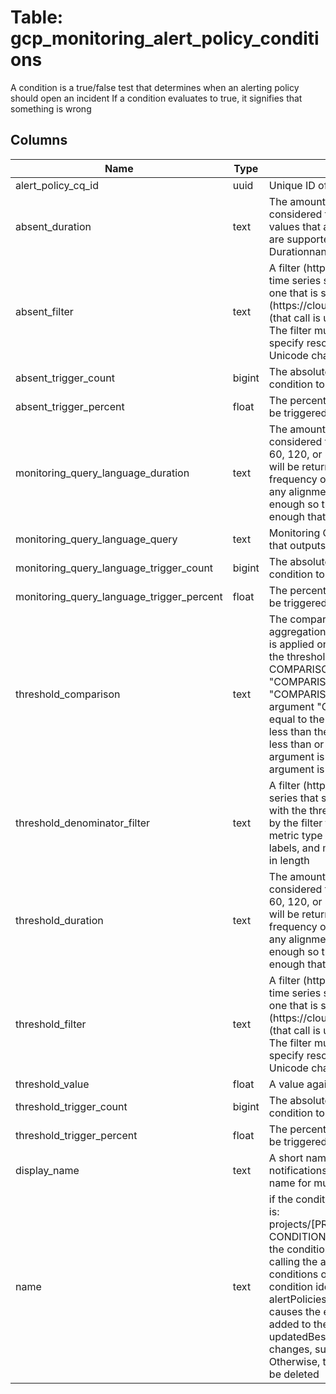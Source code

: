 
# Table: gcp_monitoring_alert_policy_conditions
A condition is a true/false test that determines when an alerting policy should open an incident If a condition evaluates to true, it signifies that something is wrong
## Columns
| Name        | Type           | Description  |
| ------------- | ------------- | -----  |
|alert_policy_cq_id|uuid|Unique ID of gcp_monitoring_alert_policies table (FK)|
|absent_duration|text|The amount of time that a time series must fail to report new data to be considered failing The minimum value of this field is 120 seconds Larger values that are a multiple of a minute--for example, 240 or 300 seconds--are supported If an invalid value is given, an error will be returned The Durationnanos field is ignored|
|absent_filter|text|A filter (https://cloudgooglecom/monitoring/api/v3/filters) that identifies which time series should be compared with the thresholdThe filter is similar to the one that is specified in the ListTimeSeries request (https://cloudgooglecom/monitoring/api/ref_v3/rest/v3/projectstimeSeries/list) (that call is useful to verify the time series that will be retrieved / processed) The filter must specify the metric type and the resource type Optionally, it can specify resource labels and metric labels This field must not exceed 2048 Unicode characters in length|
|absent_trigger_count|bigint|The absolute number of time series that must fail the predicate for the condition to be triggered|
|absent_trigger_percent|float|The percentage of time series that must fail the predicate for the condition to be triggered|
|monitoring_query_language_duration|text|The amount of time that a time series must violate the threshold to be considered failing Currently, only values that are a multiple of a minute--eg, 0, 60, 120, or 300 seconds--are supported If an invalid value is given, an error will be returned When choosing a duration, it is useful to keep in mind the frequency of the underlying time series data (which may also be affected by any alignments specified in the aggregations field); a good duration is long enough so that a single outlier does not generate spurious alerts, but short enough that unhealthy states are detected and alerted on quickly|
|monitoring_query_language_query|text|Monitoring Query Language (https://cloudgooglecom/monitoring/mql) query that outputs a boolean stream|
|monitoring_query_language_trigger_count|bigint|The absolute number of time series that must fail the predicate for the condition to be triggered|
|monitoring_query_language_trigger_percent|float|The percentage of time series that must fail the predicate for the condition to be triggered|
|threshold_comparison|text|The comparison to apply between the time series (indicated by filter and aggregation) and the threshold (indicated by threshold_value) The comparison is applied on each time series, with the time series on the left-hand side and the threshold on the right-hand sideOnly COMPARISON_LT and COMPARISON_GT are supported currently  Possible values:   "COMPARISON_UNSPECIFIED" - No ordering relationship is specified   "COMPARISON_GT" - True if the left argument is greater than the right argument   "COMPARISON_GE" - True if the left argument is greater than or equal to the right argument   "COMPARISON_LT" - True if the left argument is less than the right argument   "COMPARISON_LE" - True if the left argument is less than or equal to the right argument   "COMPARISON_EQ" - True if the left argument is equal to the right argument   "COMPARISON_NE" - True if the left argument is not equal to the right argument|
|threshold_denominator_filter|text|A filter (https://cloudgooglecom/monitoring/api/v3/filters) that identifies a time series that should be used as the denominator of a ratio that will be compared with the threshold If a denominator_filter is specified, the time series specified by the filter field will be used as the numeratorThe filter must specify the metric type and optionally may contain restrictions on resource type, resource labels, and metric labels This field may not exceed 2048 Unicode characters in length|
|threshold_duration|text|The amount of time that a time series must violate the threshold to be considered failing Currently, only values that are a multiple of a minute--eg, 0, 60, 120, or 300 seconds--are supported If an invalid value is given, an error will be returned When choosing a duration, it is useful to keep in mind the frequency of the underlying time series data (which may also be affected by any alignments specified in the aggregations field); a good duration is long enough so that a single outlier does not generate spurious alerts, but short enough that unhealthy states are detected and alerted on quickly|
|threshold_filter|text|A filter (https://cloudgooglecom/monitoring/api/v3/filters) that identifies which time series should be compared with the thresholdThe filter is similar to the one that is specified in the ListTimeSeries request (https://cloudgooglecom/monitoring/api/ref_v3/rest/v3/projectstimeSeries/list) (that call is useful to verify the time series that will be retrieved / processed) The filter must specify the metric type and the resource type Optionally, it can specify resource labels and metric labels This field must not exceed 2048 Unicode characters in length|
|threshold_value|float|A value against which to compare the time series|
|threshold_trigger_count|bigint|The absolute number of time series that must fail the predicate for the condition to be triggered|
|threshold_trigger_percent|float|The percentage of time series that must fail the predicate for the condition to be triggered|
|display_name|text|A short name or phrase used to identify the condition in dashboards, notifications, and incidents To avoid confusion, don't use the same display name for multiple conditions in the same policy|
|name|text|if the condition exists The unique resource name for this condition Its format is: projects/[PROJECT_ID_OR_NUMBER]/alertPolicies/[POLICY_ID]/conditions/[ CONDITION_ID] [CONDITION_ID] is assigned by Stackdriver Monitoring when the condition is created as part of a new or updated alerting policyWhen calling the alertPoliciescreate method, do not include the name field in the conditions of the requested alerting policy Stackdriver Monitoring creates the condition identifiers and includes them in the new policyWhen calling the alertPoliciesupdate method to update a policy, including a condition name causes the existing condition to be updated Conditions without names are added to the updated policy Existing conditions are deleted if they are not updatedBest practice is to preserve [CONDITION_ID] if you make only small changes, such as those to condition thresholds, durations, or trigger values Otherwise, treat the change as a new condition and let the existing condition be deleted|
